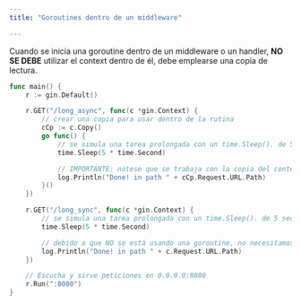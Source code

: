 ```yaml
---
title: "Goroutines dentro de un middleware"

---
```


Cuando se inicia una goroutine dentro de un middleware o un handler, **NO SE DEBE** utilizar el context dentro de él, debe emplearse una copia de lectura.

```go
func main() {
	r := gin.Default()

	r.GET("/long_async", func(c *gin.Context) {
		// crear una copia para usar dentro de la rutina
		cCp := c.Copy()
		go func() {
			// se simula una tarea prolongada con un time.Sleep(). de 5 seconds
			time.Sleep(5 * time.Second)

			// IMPORTANTE: nótese que se trabaja con la copia del contexto "cCp"
			log.Println("Done! in path " + cCp.Request.URL.Path)
		}()
	})

	r.GET("/long_sync", func(c *gin.Context) {
		// se simula una tarea prolongada con un time.Sleep(). de 5 seconds
		time.Sleep(5 * time.Second)

		// debido a que NO se está usando una goroutine, no necesitamos una copia del context
		log.Println("Done! in path " + c.Request.URL.Path)
	})

	// Escucha y sirve peticiones en 0.0.0.0:8080
	r.Run(":8080")
}
```
